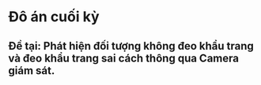 # Đô án cuối kỳ
## Đề tại: Phát hiện đối tượng không đeo khẩu trang và đeo khẩu trang sai cách thông qua Camera giám sát.
